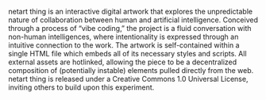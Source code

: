 netart thing is an interactive digital artwork that explores the unpredictable nature of collaboration between human and artificial intelligence. Conceived through a process of “vibe coding,” the project is a fluid conversation with non-human intelligences, where intentionality is expressed through an intuitive connection to the work.
The artwork is self-contained within a single HTML file which embeds all of its necessary styles and scripts. All external assets are hotlinked, allowing the piece to be a decentralized composition of (potentially instable) elements pulled directly from the web.
netart thing is released under a Creative Commons 1.0 Universal License, inviting others to build upon this experiment.


